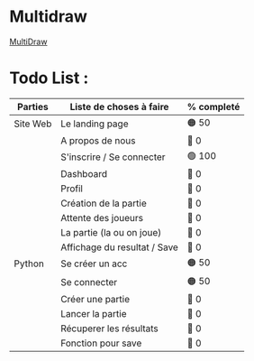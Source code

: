 # Multidraw

<a href="https://multidraw.fr">MultiDraw</a>

# **Todo List :**
| Parties          | Liste de choses à faire      | % completé
| ---------------- | ------- | ------------------ |
| Site Web         | Le landing page              | :orange_circle: 50
|                  | A propos de nous             | :red_circle: 0          
|                  | S'inscrire / Se connecter    | :green_circle: 100
|                  | Dashboard                    | :red_circle: 0
|                  | Profil                       | :red_circle: 0 
|                  | Création de la partie        | :red_circle: 0
|                  | Attente des joueurs          | :red_circle: 0
|                  | La partie (la ou on joue)    | :red_circle: 0 
|                  | Affichage du resultat / Save | :red_circle: 0       
| Python           | Se créer un acc              | :orange_circle: 50           
|                  | Se connecter                 | :orange_circle: 50
|                  | Créer une partie             | :red_circle: 0
|                  | Lancer la partie             | :red_circle: 0
|                  | Récuperer les résultats      | :red_circle: 0
|                  | Fonction pour save           | :red_circle: 0        

